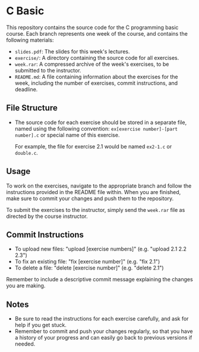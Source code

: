 # C Basic

This repository contains the source code for the C programming basic course. Each branch represents one week of the course, and contains the following materials:

- `slides.pdf`: The slides for this week's lectures.
- `exercise/`: A directory containing the source code for all exercises.
- `week.rar`: A compressed archive of the week's exercises, to be submitted to the instructor.
- `README.md`: A file containing information about the exercises for the week, including the number of exercises, commit instructions, and deadline.

## File Structure

- The source code for each exercise should be stored in a separate file, named using the following convention: `ex[exercise number]-[part number].c` or special name of this exercise.

  For example, the file for exercise 2.1 would be named `ex2-1.c` or `double.c`.

## Usage

To work on the exercises, navigate to the appropriate branch and follow the instructions provided in the README file within. When you are finished, make sure to commit your changes and push them to the repository.

To submit the exercises to the instructor, simply send the `week.rar` file as directed by the course instructor.

## Commit Instructions

- To upload new files: "upload [exercise numbers]" (e.g. "upload 2.1 2.2 2.3")
- To fix an existing file: "fix [exercise number]" (e.g. "fix 2.1")
- To delete a file: "delete [exercise number]" (e.g. "delete 2.1")

Remember to include a descriptive commit message explaining the changes you are making.

## Notes

- Be sure to read the instructions for each exercise carefully, and ask for help if you get stuck.
- Remember to commit and push your changes regularly, so that you have a history of your progress and can easily go back to previous versions if needed.
